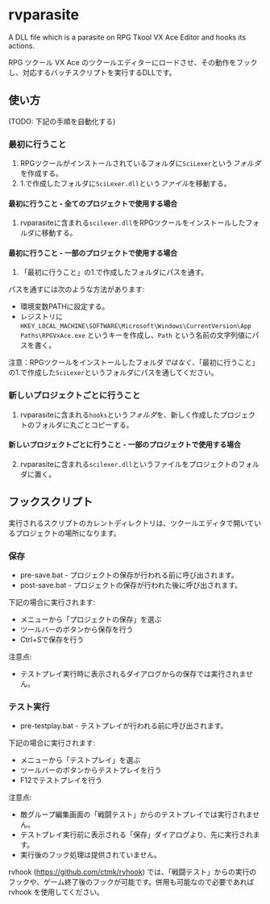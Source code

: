 rvparasite
===========

A DLL file which is a parasite on RPG Tkool VX Ace Editor and hooks its actions.

RPG ツクール VX Ace のツクールエディターにロードさせ、その動作をフックし、対応するバッチスクリプトを実行するDLLです。

## 使い方

(TODO: 下記の手順を自動化する)

### 最初に行うこと

1. RPGツクールがインストールされているフォルダに`SciLexer`という*フォルダ*を作成する。
2. 1.で作成したフォルダに`SciLexer.dll`という*ファイル*を移動する。

#### 最初に行うこと - 全てのプロジェクトで使用する場合

1. rvparasiteに含まれる`scilexer.dll`をRPGツクールをインストールしたフォルダに移動する。

#### 最初に行うこと - 一部のプロジェクトで使用する場合

1. 「最初に行うこと」の1.で作成したフォルダにパスを通す。

パスを通すには次のような方法があります:

* 環境変数PATHに設定する。
* レジストリに `HKEY_LOCAL_MACHINE\SOFTWARE\Microsoft\Windows\CurrentVersion\App Paths\RPGVxAce.exe` というキーを作成し、`Path` という名前の文字列値にパスを書く。

注意：RPGツクールをインストールしたフォルダ*ではなく*、「最初に行うこと」の1.で作成した`SciLexer`というフォルダにパスを通してください。

### 新しいプロジェクトごとに行うこと

1. rvparasiteに含まれる`hooks`という*フォルダ*を、新しく作成したプロジェクトのフォルダに丸ごとコピーする。

#### 新しいプロジェクトごとに行うこと - 一部のプロジェクトで使用する場合

2. rvparasiteに含まれる`scilexer.dll`というファイルをプロジェクトのフォルダに置く。


## フックスクリプト

実行されるスクリプトのカレントディレクトリは、ツクールエディタで開いているプロジェクトの場所になります。

### 保存

* pre-save.bat - プロジェクトの保存が行われる前に呼び出されます。
* post-save.bat - プロジェクトの保存が行われた後に呼び出されます。

下記の場合に実行されます:

* メニューから「プロジェクトの保存」を選ぶ
* ツールバーのボタンから保存を行う
* Ctrl+Sで保存を行う

注意点:

* テストプレイ実行時に表示されるダイアログからの保存では実行されません。

### テスト実行

* pre-testplay.bat - テストプレイが行われる前に呼び出されます。

下記の場合に実行されます:

* メニューから「テストプレイ」を選ぶ
* ツールバーのボタンからテストプレイを行う
* F12でテストプレイを行う

注意点:

* 敵グループ編集画面の「戦闘テスト」からのテストプレイでは実行されません。
* テストプレイ実行前に表示される「保存」ダイアログより、先に実行されます。
* 実行後のフック処理は提供されていません。

rvhook (https://github.com/ctmk/rvhook) では、「戦闘テスト」からの実行のフックや、ゲーム終了後のフックが可能です。併用も可能なので必要であれば rvhook を使用してください。


